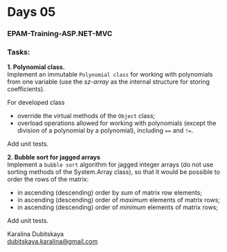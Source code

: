 # Days 05
### EPAM-Training-ASP.NET-MVC                                                                                                           
                                                                                                           
### Tasks:                                                                                                            
**1. Polynomial class.**                                                                                                           
   Implement an immutable `Polynomial class` for working with polynomials from one variable (use the _sz-array_ as the internal structure for storing coefficients).                              
   
   For developed class                                                                                                           
- override the virtual methods of the `Object` class;
-  overload operations allowed for working with polynomials (except the division of a polynomial by a polynomial), including `==` and `!=`.                                        
                                                                                                           
Add unit tests.                                                                                                                                                                              
                                                                                                           
**2. Bubble sort for jagged arrays**                                                                                                           
Implement a `bubble sort` algorithm for jagged integer arrays (do not use sorting methods of the System.Array class), so that it would be possible to order the rows of the matrix:      
- in ascending (descending) order by _sum_ of matrix row elements;                                                                                                           
- in ascending (descending) order of _maximum_ elements of matrix rows;                                                                                                           
- in ascending (descending) order of _minimum_ elements of matrix rows;                                                                                                                                   
                                                                                                           
Add unit tests.                                                                                                            
                                                                                                                                   
                                                                                                                                                                                                                                                                                          
Karalina Dubitskaya                                                                        
dubitskaya.karalina@gmail.com
